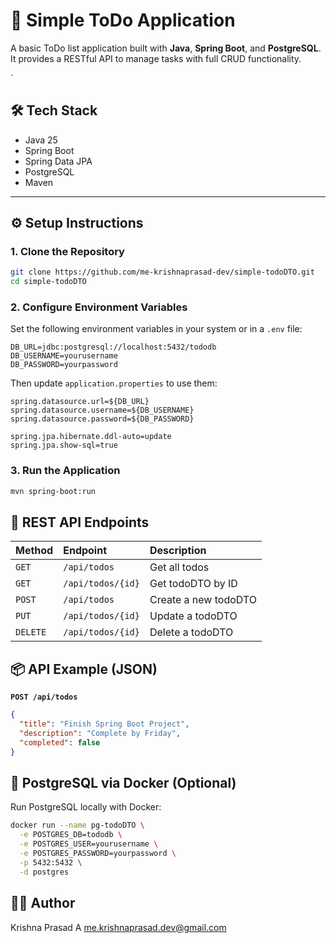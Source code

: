 # 📝 Simple ToDo Application

A basic ToDo list application built with **Java**, **Spring Boot**, and **PostgreSQL**.   
It provides a RESTful API to manage tasks with full CRUD functionality.
 
` 
  
## 🛠️ Tech Stack  
  
- Java 25  
- Spring Boot
- Spring Data JPA
- PostgreSQL 
- Maven

---

## ⚙️ Setup Instructions

### 1. Clone the Repository

```bash
git clone https://github.com/me-krishnaprasad-dev/simple-todoDTO.git
cd simple-todoDTO
```

### 2. Configure Environment Variables

Set the following environment variables in your system or in a `.env` file:

```env
DB_URL=jdbc:postgresql://localhost:5432/tododb
DB_USERNAME=yourusername
DB_PASSWORD=yourpassword
```

Then update `application.properties` to use them:

```properties
spring.datasource.url=${DB_URL}
spring.datasource.username=${DB_USERNAME}
spring.datasource.password=${DB_PASSWORD}

spring.jpa.hibernate.ddl-auto=update
spring.jpa.show-sql=true
```

### 3. Run the Application

```bash
mvn spring-boot:run
```

## 📡 REST API Endpoints

| Method | Endpoint          | Description         |
| :----- | :---------------- | :------------------ |
| `GET`  | `/api/todos`      | Get all todos       |
| `GET`  | `/api/todos/{id}` | Get todoDTO by ID      |
| `POST` | `/api/todos`      | Create a new todoDTO   |
| `PUT`  | `/api/todos/{id}` | Update a todoDTO       |
| `DELETE` | `/api/todos/{id}` | Delete a todoDTO       |

## 📦 API Example (JSON)

**`POST /api/todos`**

```json
{
  "title": "Finish Spring Boot Project",
  "description": "Complete by Friday",
  "completed": false
}
```

## 🐳 PostgreSQL via Docker (Optional)

Run PostgreSQL locally with Docker:

```bash
docker run --name pg-todoDTO \
  -e POSTGRES_DB=tododb \
  -e POSTGRES_USER=yourusername \
  -e POSTGRES_PASSWORD=yourpassword \
  -p 5432:5432 \
  -d postgres
```  

## 👨‍💻 Author

Krishna Prasad A
me.krishnaprasad.dev@gmail.com

